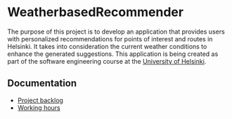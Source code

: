 # WeatherbasedRecommender

The purpose of this project is to develop an application that provides users with personalized recommendations for points of interest and routes in Helsinki. It takes into consideration the current weather conditions to enhance the generated suggestions. This application is being created as part of the software engineering course at the [University of Helsinki](https://www.helsinki.fi/fi).

## Documentation

* [Project backlog](https://github.com/orgs/HelsinkiUniCollab/projects/1)
* [Working hours](https://github.com/HelsinkiUniCollab/WeatherbasedRecommender/blob/main/docs/hours.md)